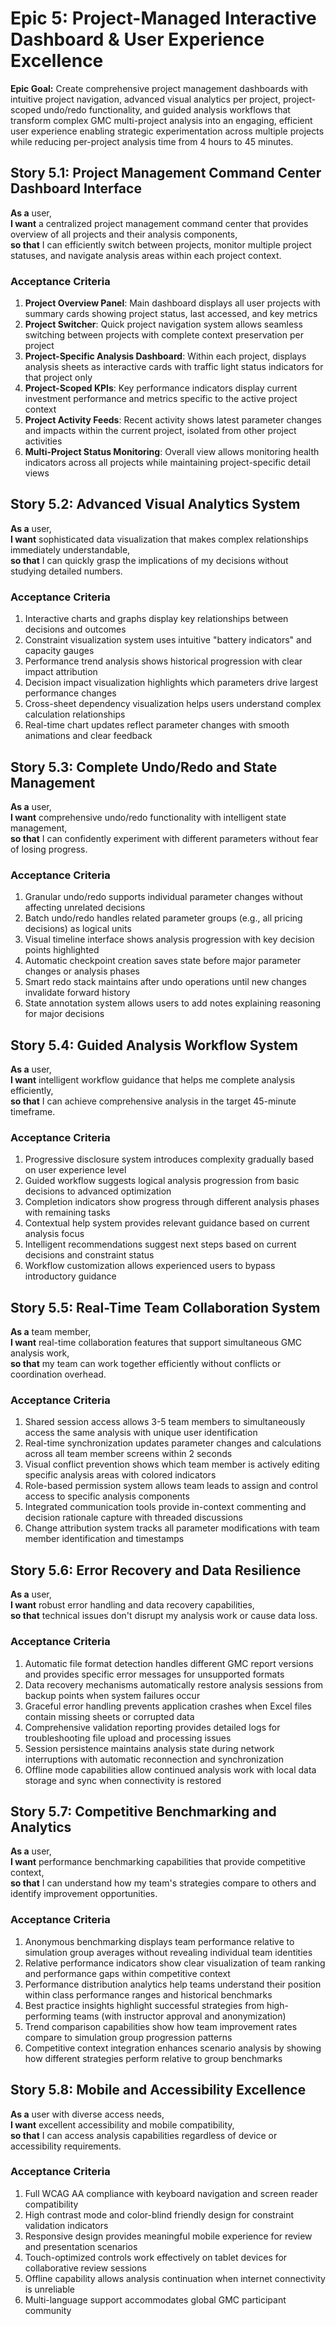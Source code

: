 # Epic 5: Project-Managed Interactive Dashboard & User Experience Excellence

**Epic Goal:** Create comprehensive project management dashboards with intuitive project navigation, advanced visual analytics per project, project-scoped undo/redo functionality, and guided analysis workflows that transform complex GMC multi-project analysis into an engaging, efficient user experience enabling strategic experimentation across multiple projects while reducing per-project analysis time from 4 hours to 45 minutes.

## Story 5.1: Project Management Command Center Dashboard Interface

**As a** user,  
**I want** a centralized project management command center that provides overview of all projects and their analysis components,  
**so that** I can efficiently switch between projects, monitor multiple project statuses, and navigate analysis areas within each project context.

### Acceptance Criteria
1. **Project Overview Panel**: Main dashboard displays all user projects with summary cards showing project status, last accessed, and key metrics
2. **Project Switcher**: Quick project navigation system allows seamless switching between projects with complete context preservation per project
3. **Project-Specific Analysis Dashboard**: Within each project, displays analysis sheets as interactive cards with traffic light status indicators for that project only
4. **Project-Scoped KPIs**: Key performance indicators display current investment performance and metrics specific to the active project context
5. **Project Activity Feeds**: Recent activity shows latest parameter changes and impacts within the current project, isolated from other project activities
6. **Multi-Project Status Monitoring**: Overall view allows monitoring health indicators across all projects while maintaining project-specific detail views

## Story 5.2: Advanced Visual Analytics System

**As a** user,  
**I want** sophisticated data visualization that makes complex relationships immediately understandable,  
**so that** I can quickly grasp the implications of my decisions without studying detailed numbers.

### Acceptance Criteria
1. Interactive charts and graphs display key relationships between decisions and outcomes
2. Constraint visualization system uses intuitive "battery indicators" and capacity gauges
3. Performance trend analysis shows historical progression with clear impact attribution
4. Decision impact visualization highlights which parameters drive largest performance changes
5. Cross-sheet dependency visualization helps users understand complex calculation relationships
6. Real-time chart updates reflect parameter changes with smooth animations and clear feedback

## Story 5.3: Complete Undo/Redo and State Management

**As a** user,  
**I want** comprehensive undo/redo functionality with intelligent state management,  
**so that** I can confidently experiment with different parameters without fear of losing progress.

### Acceptance Criteria
1. Granular undo/redo supports individual parameter changes without affecting unrelated decisions
2. Batch undo/redo handles related parameter groups (e.g., all pricing decisions) as logical units
3. Visual timeline interface shows analysis progression with key decision points highlighted
4. Automatic checkpoint creation saves state before major parameter changes or analysis phases
5. Smart redo stack maintains after undo operations until new changes invalidate forward history
6. State annotation system allows users to add notes explaining reasoning for major decisions

## Story 5.4: Guided Analysis Workflow System

**As a** user,  
**I want** intelligent workflow guidance that helps me complete analysis efficiently,  
**so that** I can achieve comprehensive analysis in the target 45-minute timeframe.

### Acceptance Criteria
1. Progressive disclosure system introduces complexity gradually based on user experience level
2. Guided workflow suggests logical analysis progression from basic decisions to advanced optimization
3. Completion indicators show progress through different analysis phases with remaining tasks
4. Contextual help system provides relevant guidance based on current analysis focus
5. Intelligent recommendations suggest next steps based on current decisions and constraint status
6. Workflow customization allows experienced users to bypass introductory guidance

## Story 5.5: Real-Time Team Collaboration System

**As a** team member,  
**I want** real-time collaboration features that support simultaneous GMC analysis work,  
**so that** my team can work together efficiently without conflicts or coordination overhead.

### Acceptance Criteria
1. Shared session access allows 3-5 team members to simultaneously access the same analysis with unique user identification
2. Real-time synchronization updates parameter changes and calculations across all team member screens within 2 seconds
3. Visual conflict prevention shows which team member is actively editing specific analysis areas with colored indicators
4. Role-based permission system allows team leads to assign and control access to specific analysis components
5. Integrated communication tools provide in-context commenting and decision rationale capture with threaded discussions
6. Change attribution system tracks all parameter modifications with team member identification and timestamps

## Story 5.6: Error Recovery and Data Resilience

**As a** user,  
**I want** robust error handling and data recovery capabilities,  
**so that** technical issues don't disrupt my analysis work or cause data loss.

### Acceptance Criteria
1. Automatic file format detection handles different GMC report versions and provides specific error messages for unsupported formats
2. Data recovery mechanisms automatically restore analysis sessions from backup points when system failures occur
3. Graceful error handling prevents application crashes when Excel files contain missing sheets or corrupted data
4. Comprehensive validation reporting provides detailed logs for troubleshooting file upload and processing issues
5. Session persistence maintains analysis state during network interruptions with automatic reconnection and synchronization
6. Offline mode capabilities allow continued analysis work with local data storage and sync when connectivity is restored

## Story 5.7: Competitive Benchmarking and Analytics

**As a** user,  
**I want** performance benchmarking capabilities that provide competitive context,  
**so that** I can understand how my team's strategies compare to others and identify improvement opportunities.

### Acceptance Criteria
1. Anonymous benchmarking displays team performance relative to simulation group averages without revealing individual team identities
2. Relative performance indicators show clear visualization of team ranking and performance gaps within competitive context
3. Performance distribution analytics help teams understand their position within class performance ranges and historical benchmarks
4. Best practice insights highlight successful strategies from high-performing teams (with instructor approval and anonymization)
5. Trend comparison capabilities show how team improvement rates compare to simulation group progression patterns
6. Competitive context integration enhances scenario analysis by showing how different strategies perform relative to group benchmarks

## Story 5.8: Mobile and Accessibility Excellence

**As a** user with diverse access needs,  
**I want** excellent accessibility and mobile compatibility,  
**so that** I can access analysis capabilities regardless of device or accessibility requirements.

### Acceptance Criteria
1. Full WCAG AA compliance with keyboard navigation and screen reader compatibility
2. High contrast mode and color-blind friendly design for constraint validation indicators
3. Responsive design provides meaningful mobile experience for review and presentation scenarios
4. Touch-optimized controls work effectively on tablet devices for collaborative review sessions
5. Offline capability allows analysis continuation when internet connectivity is unreliable
6. Multi-language support accommodates global GMC participant community
